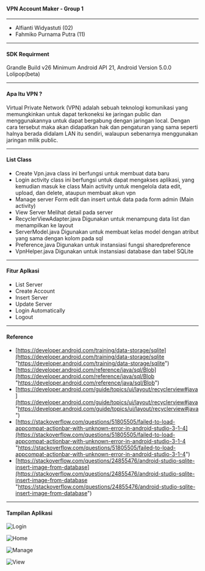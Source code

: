 #### VPN Account Maker - Group 1

------------

- Alfianti Widyastuti (02)
- Fahmiko Purnama Putra (11)


------------
#### SDK Requirment
Grandle Build v26
Minimum Android API 21, Android Version 5.0.0 Lolipop(beta)



------------


#### Apa Itu VPN ?
Virtual Private Network (VPN) adalah sebuah teknologi komunikasi yang memungkinkan untuk dapat terkoneksi ke jaringan public dan menggunakannya untuk dapat bergabung dengan jaringan local. Dengan cara tersebut maka akan didapatkan hak dan pengaturan yang sama seperti halnya berada didalam LAN itu sendiri, walaupun sebenarnya menggunakan jaringan milik public.

------------
#### List Class
- Create Vpn.java 
class ini berfungsi untuk membuat data baru 
- Login activity 
class ini berfungsi untuk dapat mengakses aplikasi, yang kemudian masuk ke class Main activity untuk mengelola data edit, upload, dan delete, ataupun membuat akun vpn
- Manage server 
Form edit dan insert untuk data pada form admin (Main activity) 
- View Server 
Melihat detail pada server
- RecyclerViewAdapter.java
Digunakan untuk menampung data list dan menampilkan ke layout
- ServerModel.java
Digunakan untuk membuat kelas model dengan atribut yang sama dengan kolom pada sql
- Preference,java
Digunakan untuk instansiasi fungsi sharedpreference
- VpnHelper.java
Digunakan untuk instansiasi database dan tabel SQLite



------------

#### Fitur Aplkasi
- List Server
- Create Account
- Insert Server
- Update Server
- Login Automatically
- Logout

------------

#### Reference
- [https://developer.android.com/training/data-storage/sqlite](https://developer.android.com/training/data-storage/sqlite "https://developer.android.com/training/data-storage/sqlite")
- [https://developer.android.com/reference/java/sql/Blob](https://developer.android.com/reference/java/sql/Blob "https://developer.android.com/reference/java/sql/Blob")
- [https://developer.android.com/guide/topics/ui/layout/recyclerview#java](https://developer.android.com/guide/topics/ui/layout/recyclerview#java "https://developer.android.com/guide/topics/ui/layout/recyclerview#java")
- [https://stackoverflow.com/questions/51805505/failed-to-load-appcompat-actionbar-with-unknown-error-in-android-studio-3-1-4](https://stackoverflow.com/questions/51805505/failed-to-load-appcompat-actionbar-with-unknown-error-in-android-studio-3-1-4 "https://stackoverflow.com/questions/51805505/failed-to-load-appcompat-actionbar-with-unknown-error-in-android-studio-3-1-4")
- [https://stackoverflow.com/questions/24855476/android-studio-sqlite-insert-image-from-database](https://stackoverflow.com/questions/24855476/android-studio-sqlite-insert-image-from-database "https://stackoverflow.com/questions/24855476/android-studio-sqlite-insert-image-from-database")




------------

#### Tampilan Aplikasi
![Login](https://raw.githubusercontent.com/fahmiko/vpnmaker/master/image/login.png)

![Home](https://raw.githubusercontent.com/fahmiko/vpnmaker/master/image/home_server.png)

![Manage](https://raw.githubusercontent.com/fahmiko/vpnmaker/master/image/insert_server.png)

![View](https://raw.githubusercontent.com/fahmiko/vpnmaker/master/image/view_server.png)


[1]: https://developer.android.com/training/data-storage/sqlite "SQLite data storage"
[SQL DATA]: https://developer.android.com/training/data-storage/sqlite "SQL DATA"
